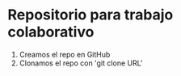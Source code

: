 # Repositorio para trabajo colaborativo

1. Creamos el repo en GitHub
2. Clonamos el repo con 'git clone URL'

